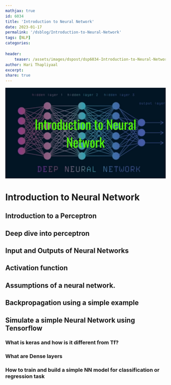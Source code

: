 ```yaml
---
mathjax: true
id: 6034
title: 'Introduction to Neural Network'
date: 2023-01-17
permalink: '/dsblog/Introduction-to-Neural-Network'
tags: [NLP] 
categories: 

header:
    teaser: /assets/images/dspost/dsp6034-Introduction-to-Neural-Network.jpg
author: Hari Thapliyaal 
excerpt:
share: true 
---
```


![Introduction to Neural Network](/assets/images/dspost/dsp6034-Introduction-to-Neural-Network.jpg)

# Introduction to Neural Network

## Introduction to a Perceptron
## Deep dive into perceptron 
## Input and Outputs of Neural Networks
## Activation function
## Assumptions of a neural network.
## Backpropagation using a simple example
## Simulate a simple Neural Network using Tensorflow
### What is keras and how is it different from Tf?
### What are Dense layers
### How to train and build a simple NN model for classification or regression task